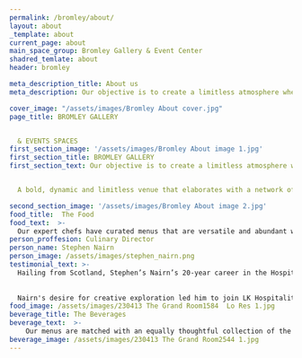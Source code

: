 ```yaml
---
permalink: /bromley/about/
layout: about
_template: about
current_page: about
main_space_group: Bromley Gallery & Event Center
shadred_temlate: about
header: bromley

meta_description_title: About us
meta_description: Our objective is to create a limitless atmosphere where guest feel free to connect with each other

cover_image: "/assets/images/Bromley About cover.jpg"
page_title: BROMLEY GALLERY


  & EVENTS SPACES
first_section_image: '/assets/images/Bromley About image 1.jpg'
first_section_title: BROMLEY GALLERY
first_section_text: Our objective is to create a limitless atmosphere where guest feel free to connect with each other. A place where memories can be lived, history can be written and togetherness will be celebrated.


  A bold, dynamic and limitless venue that elaborates with a network of trendy, innovative and energetic Melbourne professionals. The ambition is to unfold a authentic voice in the event industry, exploring and surprising with its guests by using our knowledge, creativity, don’t hold-back attitude and our passion for quality food and high end service.

second_section_image: '/assets/images/Bromley About image 2.jpg'
food_title:  The Food
food_text:  >-
  Our expert chefs have curated menus that are versatile and abundant with a focus on quality Victorian produce. We take pride in our commitment to using only the best the region has to offer, and we work directly with local farmers & growers to ensure we honour the seasonality of produce. Led by our Culinary Director, your event is in impeccably experienced and imaginative hands.
person_proffesion: Culinary Director
person_name: Stephen Nairn
person_image: /assets/images/stephen_nairn.png
testimonial_text: >-
  Hailing from Scotland, Stephen’s Nairn’s 20-year career in the Hospitality industrybegan at home, where he honed his skills in renowned European kitchens before receiving a scholarship to work at Eleven Madison Park in New York. Intrigued by Melbourne's dining scene, he made Australia his home, rising to Executive Chef at Vue de Monde and later serving as Head Chef at Estelle by Scott Pickett.
  
  
  Nairn's desire for creative exploration led him to join LK Hospitality in 2018 to oversee a portfolio of restaurants including Omnia Bistro & Bar and Yūgen Dining (both awarded Two Chef Hats), as well as Yūgen Tea Bar, The Grand Room, and Bromley Gallery. Nairn was a finalist for The Age Good Food Guide's “Chef of The Year” in 2023. With a deep appreciation for seasonality and quality ingredients, his commitment to culinary excellence shines through in the delightful dishes he creates for his guests.
food_image: /assets/images/230413 The Grand Room1584  Lo Res 1.jpg
beverage_title: The Beverages
beverage_text:  >-
    Our menus are matched with an equally thoughtful collection of the finest wines, meticulously curated by our in-house sommeliers. From intimate gatherings to large-scale events, our beverage packages are designed to cater to your needs and exceed your guests expectations, providing an unforgettable experience.
beverage_image: /assets/images/230413 The Grand Room2544 1.jpg
---
```



